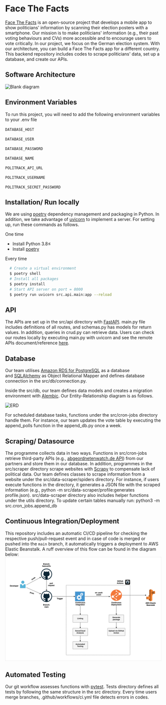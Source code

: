 # Face The Facts

[Face The Facts](https://facethefacts.app/) is an open-source project that develops a mobile app to show politicians' information by scanning their election posters with a smartphone. Our mission is to make politicians' information (e.g., their past voting behaviours and CVs) more accessible and to encourage users to vote critically.
In our project, we focus on the German election system. With our architecture, you can build a Face The Facts app for a different country.
This backend repository includes codes to scrape politicians' data, set up a database, and create our APIs.

## Software Architecture

![Blank diagram](https://user-images.githubusercontent.com/78789212/142177561-07be9699-dc3b-4793-b9da-faab9a160cae.png)

## Environment Variables

To run this project, you will need to add the following environment variables to your .env file

`DATABASE_HOST`

`DATABASE_USER`

`DATABASE_PASSWORD`

`DATABASE_NAME`

`POLITRACK_API_URL`

`POLITRACK_USERNAME`

`POLITRACK_SECRET_PASSWORD`

## Installation/ Run locally

We are using [poetry](https://python-poetry.org/) dependency management and packaging in Python. In addition, we take advantage of [uvicorn](https://www.uvicorn.org/) to implement a server. For setting up, run these commands as follows.

One time

- Install Python 3.8≤
- Install [poetry](https://python-poetry.org/docs/#installation)

Every time

```bash
  # Create a virtual environment
  $ poetry shell
  # Install all packages
  $ poetry install
  # Start API server on port = 8000
  $ poetry run uvicorn src.api.main:app --reload
```

## API

The APIs are set up in the src/api directory with [FastAPI](https://fastapi.tiangolo.com/). main.py file includes definitions of all routes, and schemas.py has models for return values. In addition, queries in crud.py can retrieve data.
Users can check our routes locally by executing main.py with uvicorn and see the remote APIs document/reference [here](https://api.facethefacts-api.de/docs).

## Database

Our team utilises [Amazon RDS for PostgreSQL](https://aws.amazon.com/rds/postgresql/) as a database and [SQLAlchemy](https://www.sqlalchemy.org/) as Object Relational Mapper and defines database connection in the src/db/connection.py.

Inside the src/db, our team defines data models and creates a migration environment with [Alembic](https://alembic.sqlalchemy.org/en/latest/). Our Entity-Relationship diagram is as follows.

![ERD](https://user-images.githubusercontent.com/78789212/142179004-5562e1b6-b7cb-4d71-86eb-ec8b4b22761b.png)

For scheduled database tasks, functions under the src/cron-jobs directory handle them. For instance, our team updates the vote table by executing the append_polls function in the append_db.py once a week.

## Scraping/ Datasource

The programme collects data in two ways. Functions in src/cron-jobs retrieve third-party APIs (e.g., [abgeordnetenwatch.de API](https://www.abgeordnetenwatch.de/api)) from our partners and store them in our database. In addition, programmes in the src/scraper directory scrape websites with [Scrapy](https://scrapy.org/) to compensate lack of political data.
Our team defines classes to scrape information from a website under the src/data-scraper/spiders directory. For instance, if users execute functions in the directory, it generates a JSON file with the scraped information (e.g., python -m src/data-scraper/profile:generates profile.json). src/data-scraper directory also includes helper functions under the utils directory.
To update certain tables manually run:
python3 -m src.cron_jobs.append_db

## Continuous Integration/Deployment

This repository includes an automatic CI/CD pipeline for checking the respective push/pull-request event and in case of code is merged or pushed into the `main` branch, it automatically triggers a deployment to AWS Elastic Beanstalk. A ruff overview of this flow can be found in the diagram below:
![CI/CD Flow](img/ci_cd-flow-backend.png)

## Automated Testing

Our git workflow assesses functions with [pytest](https://docs.pytest.org/en/6.2.x/). Tests directory defines all tests by following the same structure in the src directory. Every time users merge branches, .github/workflows/ci.yml file detects errors in codes.
